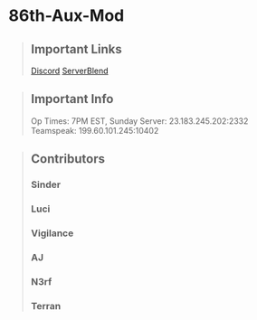 # 86th-Aux-Mod

> ## Important Links
> [Discord](https://discord.gg/C9dAk3Myzw "Join us!")
> [ServerBlend](https://my.serverblend.com/index.php?m=public_pay&hash_id=MpKzD74nwdPo "Donate!")

> ## Important Info
> Op Times: 7PM EST, Sunday
> Server: 23.183.245.202:2332
> Teamspeak: 199.60.101.245:10402

> ## Contributors
> ### Sinder
> ### Luci
> ### Vigilance
> ### AJ
> ### N3rf
> ### Terran
